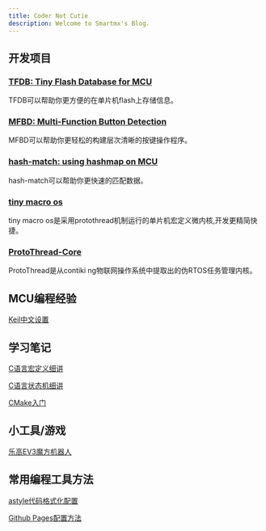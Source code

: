 ```yaml
---
title: Coder Not Cutie
description: Welcome to Smartmx's Blog.
---
```


## 开发项目  

### [TFDB: Tiny Flash Database for MCU](https://blog.maxiang.vip/TFDB/)  

TFDB可以帮助你更方便的在单片机flash上存储信息。  

### [MFBD: Multi-Function Button Detection](https://blog.maxiang.vip/MFBD/)

MFBD可以帮助你更轻松的构建层次清晰的按键操作程序。

### [hash-match: using hashmap on MCU](https://blog.maxiang.vip/hash-match)

hash-match可以帮助你更快速的匹配数据。

### [tiny macro os](https://blog.maxiang.vip/tiny-macro-os/)

tiny macro os是采用protothread机制运行的单片机宏定义微内核,开发更精简快捷。  

### [ProtoThread-Core](https://blog.maxiang.vip/ProtoThread-Core/)

ProtoThread是从contiki ng物联网操作系统中提取出的伪RTOS任务管理内核。

## MCU编程经验

[Keil中文设置](MCU/20220220_keil_cn.md)

## 学习笔记

[C语言宏定义细讲](code-skills/20170727_c_define.md)

[C语言状态机细讲](code-skills/20170728_FSM.md)

[CMake入门](code-skills/20220220_cmake_1.md)

## 小工具/游戏

[乐高EV3魔方机器人](https://blog.maxiang.vip/CubeSpinner/)

## 常用编程工具方法

[astyle代码格式化配置](code-skills/20220303_astyle.md)

[Github Pages配置方法](code-tools/GithubPageCfg.md)  
